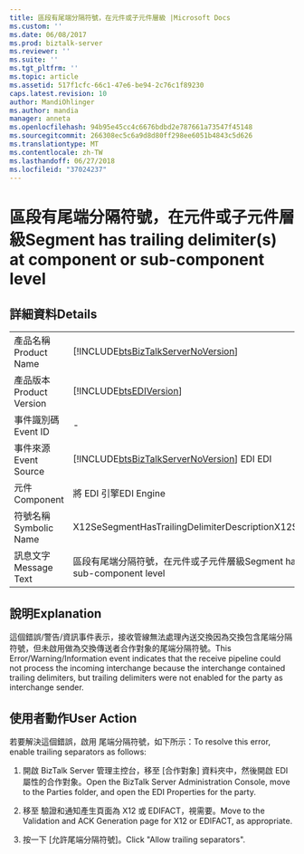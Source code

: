 ```yaml
---
title: 區段有尾端分隔符號，在元件或子元件層級 |Microsoft Docs
ms.custom: ''
ms.date: 06/08/2017
ms.prod: biztalk-server
ms.reviewer: ''
ms.suite: ''
ms.tgt_pltfrm: ''
ms.topic: article
ms.assetid: 517f1cfc-66c1-47e6-be94-2c76c1f89230
caps.latest.revision: 10
author: MandiOhlinger
ms.author: mandia
manager: anneta
ms.openlocfilehash: 94b95e45cc4c6676bdbd2e787661a73547f45148
ms.sourcegitcommit: 266308ec5c6a9d8d80ff298ee6051b4843c5d626
ms.translationtype: MT
ms.contentlocale: zh-TW
ms.lasthandoff: 06/27/2018
ms.locfileid: "37024237"
---
```

# <a name="segment-has-trailing-delimiters-at-component-or-sub-component-level"></a><span data-ttu-id="aa91d-102">區段有尾端分隔符號，在元件或子元件層級</span><span class="sxs-lookup"><span data-stu-id="aa91d-102">Segment has trailing delimiter(s) at component or sub-component level</span></span>
## <a name="details"></a><span data-ttu-id="aa91d-103">詳細資料</span><span class="sxs-lookup"><span data-stu-id="aa91d-103">Details</span></span>  
  
|                 |                                                                                        |
|-----------------|----------------------------------------------------------------------------------------|
|  <span data-ttu-id="aa91d-104">產品名稱</span><span class="sxs-lookup"><span data-stu-id="aa91d-104">Product Name</span></span>   |   [!INCLUDE[btsBizTalkServerNoVersion](../includes/btsbiztalkservernoversion-md.md)]   |
| <span data-ttu-id="aa91d-105">產品版本</span><span class="sxs-lookup"><span data-stu-id="aa91d-105">Product Version</span></span> |               [!INCLUDE[btsEDIVersion](../includes/btsediversion-md.md)]               |
|    <span data-ttu-id="aa91d-106">事件識別碼</span><span class="sxs-lookup"><span data-stu-id="aa91d-106">Event ID</span></span>     |                                           -                                            |
|  <span data-ttu-id="aa91d-107">事件來源</span><span class="sxs-lookup"><span data-stu-id="aa91d-107">Event Source</span></span>   | [!INCLUDE[btsBizTalkServerNoVersion](../includes/btsbiztalkservernoversion-md.md)]<span data-ttu-id="aa91d-108"> EDI</span><span class="sxs-lookup"><span data-stu-id="aa91d-108"> EDI</span></span> |
|    <span data-ttu-id="aa91d-109">元件</span><span class="sxs-lookup"><span data-stu-id="aa91d-109">Component</span></span>    |                                       <span data-ttu-id="aa91d-110">將 EDI 引擎</span><span class="sxs-lookup"><span data-stu-id="aa91d-110">EDI Engine</span></span>                                       |
|  <span data-ttu-id="aa91d-111">符號名稱</span><span class="sxs-lookup"><span data-stu-id="aa91d-111">Symbolic Name</span></span>  |                      <span data-ttu-id="aa91d-112">X12SeSegmentHasTrailingDelimiterDescription</span><span class="sxs-lookup"><span data-stu-id="aa91d-112">X12SeSegmentHasTrailingDelimiterDescription</span></span>                       |
|  <span data-ttu-id="aa91d-113">訊息文字</span><span class="sxs-lookup"><span data-stu-id="aa91d-113">Message Text</span></span>   |         <span data-ttu-id="aa91d-114">區段有尾端分隔符號，在元件或子元件層級</span><span class="sxs-lookup"><span data-stu-id="aa91d-114">Segment has trailing delimiter(s) at component or sub-component level</span></span>          |
  
## <a name="explanation"></a><span data-ttu-id="aa91d-115">說明</span><span class="sxs-lookup"><span data-stu-id="aa91d-115">Explanation</span></span>  
 <span data-ttu-id="aa91d-116">這個錯誤/警告/資訊事件表示，接收管線無法處理內送交換因為交換包含尾端分隔符號，但未啟用做為交換傳送者合作對象的尾端分隔符號。</span><span class="sxs-lookup"><span data-stu-id="aa91d-116">This Error/Warning/Information event indicates that the receive pipeline could not process the incoming interchange because the interchange contained trailing delimiters, but trailing delimiters were not enabled for the party as interchange sender.</span></span>  
  
## <a name="user-action"></a><span data-ttu-id="aa91d-117">使用者動作</span><span class="sxs-lookup"><span data-stu-id="aa91d-117">User Action</span></span>  
 <span data-ttu-id="aa91d-118">若要解決這個錯誤，啟用 尾端分隔符號，如下所示：</span><span class="sxs-lookup"><span data-stu-id="aa91d-118">To resolve this error, enable trailing separators as follows:</span></span>  
  
1.  <span data-ttu-id="aa91d-119">開啟 BizTalk Server 管理主控台，移至 [合作對象] 資料夾中，然後開啟 EDI 屬性的合作對象。</span><span class="sxs-lookup"><span data-stu-id="aa91d-119">Open the BizTalk Server Administration Console, move to the Parties folder, and open the EDI Properties for the party.</span></span>  
  
2.  <span data-ttu-id="aa91d-120">移至 驗證和通知產生頁面為 X12 或 EDIFACT，視需要。</span><span class="sxs-lookup"><span data-stu-id="aa91d-120">Move to the Validation and ACK Generation page for X12 or EDIFACT, as appropriate.</span></span>  
  
3.  <span data-ttu-id="aa91d-121">按一下 [允許尾端分隔符號]。</span><span class="sxs-lookup"><span data-stu-id="aa91d-121">Click "Allow trailing separators".</span></span>